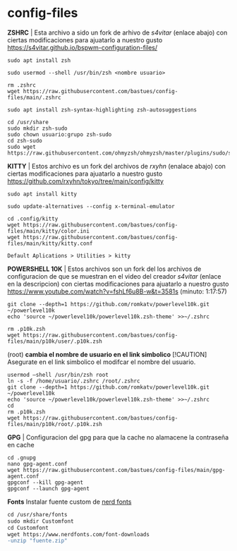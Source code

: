 # config-files
**ZSHRC** | Esta archivo a sido un fork de arhivo de *s4vitar* (enlace abajo) con ciertas modificaciones para ajuatarlo a nuestro gusto
https://s4vitar.github.io/bspwm-configuration-files/  
```
sudo apt install zsh
```
```
sudo usermod --shell /usr/bin/zsh <nombre usuario>
```
```
rm .zshrc
wget https://raw.githubusercontent.com/bastues/config-files/main/.zshrc
```
```
sudo apt install zsh-syntax-highlighting zsh-autosuggestions
```
```
cd /usr/share
sudo mkdir zsh-sudo
sudo chown usuario:grupo zsh-sudo
cd zsh-sudo
sudo wget https://raw.githubusercontent.com/ohmyzsh/ohmyzsh/master/plugins/sudo/sudo.plugin.zsh
```

**KITTY** | Estos archivo es un fork del archivos de *rxyhn* (enalace abajo) con ciertas modificaciones para ajuatarlo a nuestro gusto 
https://github.com/rxyhn/tokyo/tree/main/config/kitty
```
sudo apt install kitty
```
```
sudo update-alternatives --config x-terminal-emulator
```
```
cd .config/kitty
wget https://raw.githubusercontent.com/bastues/config-files/main/kitty/color.ini
wget https://raw.githubusercontent.com/bastues/config-files/main/kitty/kitty.conf
```
```
Default Aplications > Utilities > kitty
```

**POWERSHELL 10K** | Estos archivos son un fork del los archivos de configuracion de que se muestran en el video del creador *s4vitar* (enlace en la descripcion) con ciertas modificaciones para ajuatarlo a nuestro gusto 
https://www.youtube.com/watch?v=fshLf6u8B-w&t=3581s (minuto: 1:17:57)
```
git clone --depth=1 https://github.com/romkatv/powerlevel10k.git ~/powerlevel10k
echo 'source ~/powerlevel10k/powerlevel10k.zsh-theme' >>~/.zshrc
```
```
rm .p10k.zsh
wget https://raw.githubusercontent.com/bastues/config-files/main/p10k/user/.p10k.zsh
```
(root) **cambia el nombre de usuario en el link simbolico**
[!CAUTION]
Asegurate en el link simbolico el modifcar el nombre del usuario.
```
usermod –shell /usr/bin/zsh root
ln -s -f /home/usuario/.zshrc /root/.zshrc
git clone --depth=1 https://github.com/romkatv/powerlevel10k.git ~/powerlevel10k
echo 'source ~/powerlevel10k/powerlevel10k.zsh-theme' >>~/.zshrc
cd
rm .p10k.zsh
wget https://raw.githubusercontent.com/bastues/config-files/main/p10k/root/.p10k.zsh
```
**GPG** | Configuracion del gpg para que la cache no alamacene la contraseña en cache
```
cd .gnupg
nano gpg-agent.conf
wget https://raw.githubusercontent.com/bastues/config-files/main/gpg-agent.conf
gpgconf --kill gpg-agent
gpgconf --launch gpg-agent
```
**Fonts** Instalar fuente custom de [nerd fonts](https://www.nerdfonts.com/font-downloads)
```diff
cd /usr/share/fonts
sudo mkdir Customfont
cd Customfont
wget https://www.nerdfonts.com/font-downloads
-unzip "fuente.zip"
```


